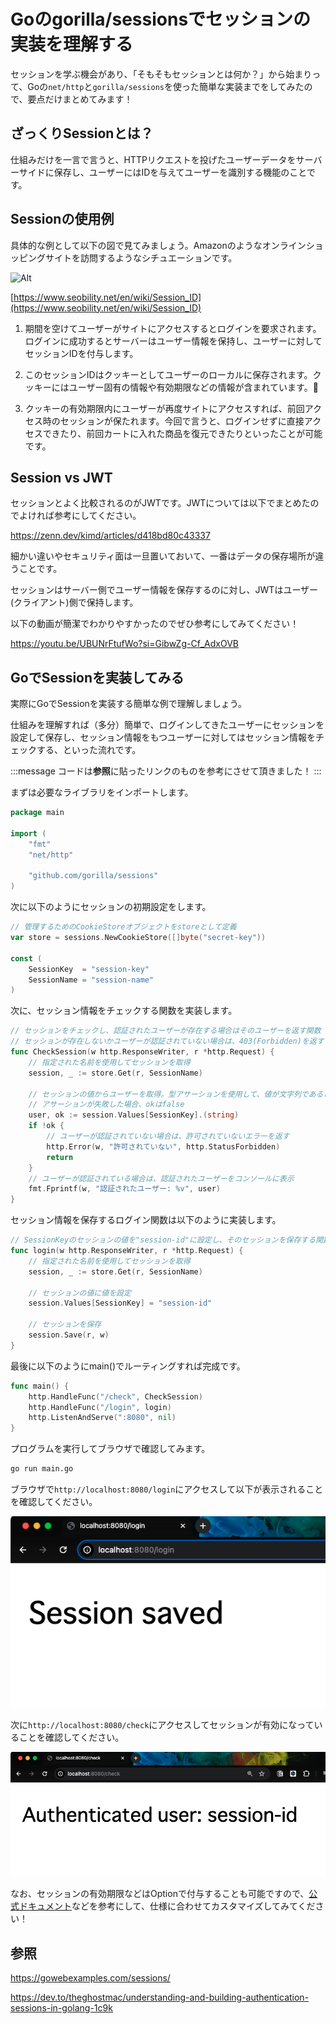 # Goのgorilla/sessionsでセッションの実装を理解する

セッションを学ぶ機会があり、「そもそもセッションとは何か？」から始まりって、Goの`net/http`と`gorilla/sessions`を使った簡単な実装までをしてみたので、要点だけまとめてみます！

## ざっくりSessionとは？

仕組みだけを一言で言うと、HTTPリクエストを投げたユーザーデータをサーバーサイドに保存し、ユーザーにはIDを与えてユーザーを識別する機能のことです。

## Sessionの使用例

具体的な例として以下の図で見てみましょう。Amazonのようなオンラインショッピングサイトを訪問するようなシチュエーションです。

![Alt](https://www.seobility.net/en/wiki/images/2/2a/Session-id.png)

[https://www.seobility.net/en/wiki/Session_ID](https://www.seobility.net/en/wiki/Session_ID)

1. 期間を空けてユーザーがサイトにアクセスするとログインを要求されます。ログインに成功するとサーバーはユーザー情報を保持し、ユーザーに対してセッションIDを付与します。

2. このセッションIDはクッキーとしてユーザーのローカルに保存されます。クッキーにはユーザー固有の情報や有効期限などの情報が含まれています。🍪

3. クッキーの有効期限内にユーザーが再度サイトにアクセスすれば、前回アクセス時のセッションが保たれます。今回で言うと、ログインせずに直接アクセスできたり、前回カートに入れた商品を復元できたりといったことが可能です。

## Session vs JWT

セッションとよく比較されるのがJWTです。JWTについては以下でまとめたのでよければ参考にしてください。

https://zenn.dev/kimd/articles/d418bd80c43337

細かい違いやセキュリティ面は一旦置いておいて、一番はデータの保存場所が違うことです。

セッションはサーバー側でユーザー情報を保存するのに対し、JWTはユーザー(クライアント)側で保持します。

以下の動画が簡潔でわかりやすかったのでぜひ参考にしてみてください！

https://youtu.be/UBUNrFtufWo?si=GibwZg-Cf_AdxOVB

## GoでSessionを実装してみる

実際にGoでSessionを実装する簡単な例で理解しましょう。

仕組みを理解すれば（多分）簡単で、ログインしてきたユーザーにセッションを設定して保存し、セッション情報をもつユーザーに対してはセッション情報をチェックする、といった流れです。

:::message
コードは**参照**に貼ったリンクのものを参考にさせて頂きました！
:::

まずは必要なライブラリをインポートします。

```go
package main

import (
	"fmt"
	"net/http"

	"github.com/gorilla/sessions"
)
```

次に以下のようにセッションの初期設定をします。

```go
// 管理するためのCookieStoreオブジェクトをstoreとして定義
var store = sessions.NewCookieStore([]byte("secret-key"))

const (
	SessionKey  = "session-key"
	SessionName = "session-name"
)
```

次に、セッション情報をチェックする関数を実装します。

```go
// セッションをチェックし、認証されたユーザーが存在する場合はそのユーザーを返す関数
// セッションが存在しないかユーザーが認証されていない場合は、403(Forbidden)を返す
func CheckSession(w http.ResponseWriter, r *http.Request) {
	// 指定された名前を使用してセッションを取得
	session, _ := store.Get(r, SessionName)

	// セッションの値からユーザーを取得。型アサーションを使用して、値が文字列であることを確認
	// アサーションが失敗した場合、okはfalse
	user, ok := session.Values[SessionKey].(string)
	if !ok {
		// ユーザーが認証されていない場合は、許可されていないエラーを返す
		http.Error(w, "許可されていない", http.StatusForbidden)
		return
	}
	// ユーザーが認証されている場合は、認証されたユーザーをコンソールに表示
	fmt.Fprintf(w, "認証されたユーザー: %v", user)
}
```

セッション情報を保存するログイン関数は以下のように実装します。

```go
// SessionKeyのセッションの値を"session-id"に設定し、そのセッションを保存する関数
func login(w http.ResponseWriter, r *http.Request) {
	// 指定された名前を使用してセッションを取得
	session, _ := store.Get(r, SessionName)

	// セッションの値に値を設定
	session.Values[SessionKey] = "session-id"

	// セッションを保存
	session.Save(r, w)
}
```

最後に以下のようにmain()でルーティングすれば完成です。

```go
func main() {
	http.HandleFunc("/check", CheckSession)
	http.HandleFunc("/login", login)
	http.ListenAndServe(":8080", nil)
}
```

プログラムを実行してブラウザで確認してみます。

```bash
go run main.go
```

ブラウザで`http://localhost:8080/login`にアクセスして以下が表示されることを確認してください。

![alt text](</docs/6-2/session-saved.png>)

次に`http://localhost:8080/check`にアクセスしてセッションが有効になっていることを確認してください。

![alt text](</docs/6-2/authenticated-user.png>)

なお、セッションの有効期限などはOptionで付与することも可能ですので、[公式ドキュメント](https://pkg.go.dev/github.com/gorilla/sessions)などを参考にして、仕様に合わせてカスタマイズしてみてください！

## 参照

https://gowebexamples.com/sessions/

https://dev.to/theghostmac/understanding-and-building-authentication-sessions-in-golang-1c9k